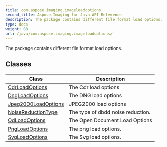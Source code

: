 ```yaml
---
title: com.aspose.imaging.imageloadoptions
second_title: Aspose.Imaging for Java API Reference
description: The package contains different file format load options.
type: docs
weight: 88
url: /java/com.aspose.imaging.imageloadoptions/
---
```


The package contains different file format load options.


## Classes

| Class | Description |
| --- | --- |
| [CdrLoadOptions](../com.aspose.imaging.imageloadoptions/cdrloadoptions) | The Cdr load options |
| [DngLoadOptions](../com.aspose.imaging.imageloadoptions/dngloadoptions) | The DNG load options |
| [Jpeg2000LoadOptions](../com.aspose.imaging.imageloadoptions/jpeg2000loadoptions) | JPEG2000 load options |
| [NoiseReductionType](../com.aspose.imaging.imageloadoptions/noisereductiontype) | The type of dbdd noise reduction. |
| [OdLoadOptions](../com.aspose.imaging.imageloadoptions/odloadoptions) | The Open Document Load Options |
| [PngLoadOptions](../com.aspose.imaging.imageloadoptions/pngloadoptions) | The png load options. |
| [SvgLoadOptions](../com.aspose.imaging.imageloadoptions/svgloadoptions) | The Svg load options. |
